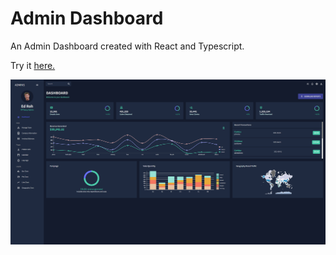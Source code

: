 # Admin Dashboard

An Admin Dashboard created with React and Typescript.

Try it [here.](http://localhost:3000)

![Showcase](display.png?raw=true)
